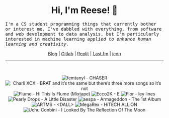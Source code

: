 <h1 align="center">Hi, I'm Reese! 👋</h1>

<p><samp>I'm a CS student programming things that currently bother or interest me. I've dabbled with everything, from software and web development to data analysis, but I'm particularly interested in machine learning <i>applied to enhance human learning and creativity.</i></p></samp>

<p align="center">
 <a href="https://renys.dev">Blog</a> | <a href="https://gitlab.com/renys">Gitlab</a> | <a href="https://replit.com/@renys">Replit</a> | <a href="https://last.fm/user/emperte">Last.fm</a> | <a href="https://picrew.me/en/image_maker/2243240">icon</a>
</p>

<hr class="dotted">
<br>
<!-- lastfm -->
<p align="center"><img src="https://lastfm.freetls.fastly.net/i/u/64s/4e5ba7facc1697bd9d8bdd68ffcb35a8.jpg" title="femtanyl - CHASER"> <img src="https://lastfm.freetls.fastly.net/i/u/64s/3ea7ab4c796d8cc53a017bc25db62581.jpg" title="Charli XCX - BRAT and it’s the same but there’s three more songs so it’s not"> <img src="https://lastfm.freetls.fastly.net/i/u/64s/9961f537b54645da30efd8f3d7346ec5.jpg" title="Flume - Hi This Is Flume (Mixtape)"> <img src="https://lastfm.freetls.fastly.net/i/u/64s/a15ce3e3c915faa4b90d6fb155359506.jpg" title="Ecco2K - E"> <img src="https://lastfm.freetls.fastly.net/i/u/64s/afe06c1648cf6f16030bb9cd5639a52f.jpg" title="Flor - ley lines"> <img src="https://lastfm.freetls.fastly.net/i/u/64s/c4402de8ce5aa7c48bc48a2ea7438050.png" title="Pearly Drops - A Little Disaster"> <img src="https://lastfm.freetls.fastly.net/i/u/64s/5aa1b37a2045c14713e3caf681da4c6b.jpg" title="aespa - Armageddon - The 1st Album"> <img src="https://lastfm.freetls.fastly.net/i/u/64s/59e20f55e99e17c6630b7cdc246ae271.jpg" title="ARTMS - <DALL>"> <img src="https://lastfm.freetls.fastly.net/i/u/64s/1bf247973256fe28f067839f0f737172.jpg" title="MegaRex - HiTECH ALLiON"> <img src="https://lastfm.freetls.fastly.net/i/u/64s/aa6a03b50a61fd8d43904497235c15fb.jpg" title="Uchu Conbini - I Looked By The Reflection Of The Moon"> </p>
